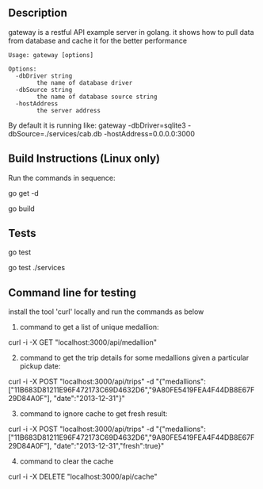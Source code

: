 ## Description
gateway is a restful API example server in golang. it shows how to pull data from database and cache it for the better performance 

    Usage: gateway [options]
           
    Options:
      -dbDriver string
            the name of database driver
      -dbSource string
            the name of database source string
      -hostAddress
            the server address

By default it is running like: gateway -dbDriver=sqlite3 -dbSource=./services/cab.db -hostAddress=0.0.0.0:3000

## Build Instructions (Linux only)

Run the commands in sequence:  

go get -d

go build

## Tests

go test

go test ./services

## Command line for testing

install the tool 'curl' locally and run the commands as below

1) command to get a list of unique medallion:  

curl -i -X GET "localhost:3000/api/medallion"

2) command to get the trip details for some medallions given a particular pickup date:

curl -i -X POST "localhost:3000/api/trips" -d "{\"medallions\":[\"11B683D81211E96F472173C69D4632D6\",\"9A80FE5419FEA4F44DB8E67F29D84A0F\"], \"date\":\"2013-12-31\"}"

3) command to ignore cache to get fresh result:

curl -i -X POST "localhost:3000/api/trips" -d "{\"medallions\":[\"11B683D81211E96F472173C69D4632D6\",\"9A80FE5419FEA4F44DB8E67F29D84A0F\"], \"date\":\"2013-12-31\",\"fresh\":true}"


4) command to clear the cache

curl -i -X DELETE "localhost:3000/api/cache"
